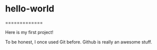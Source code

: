 # hello-world
=============

Here is my first project!

To be honest, I once used Git before. Github is really an awesome stuff.
